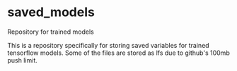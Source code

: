 # saved_models
Repository for trained models

This is a repository specifically for storing saved variables for trained tensorflow models. Some of the files are stored as lfs due to github's 100mb push limit.
